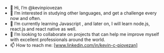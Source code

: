 - 👋 Hi, I’m @kevinpiovezan
- 👀 I’m interested in studying other languages, and get a challenge every now and often.
- 🌱 I’m currently learning Javascript , and later on, I will learn node.js, react.js and react native as well.
- 💞️ I’m looking to collaborate on projects that can help me improve myself with excellent professionals around the world.
- 📫 How to reach me: [www.linkedin.com/in/kevin-c-piovezan]

<!---
kevinpiovezan/kevinpiovezan is a ✨ special ✨ repository because its `README.md` (this file) appears on your GitHub profile.
You can click the Preview link to take a look at your changes.
--->
